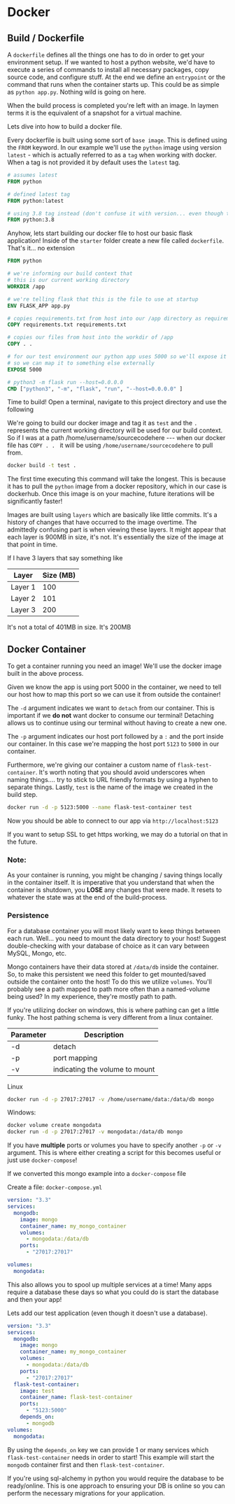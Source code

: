 # Docker

## Build / Dockerfile

A `dockerfile` defines all the things one has to do in order to get your environment setup. If we wanted to host a python website, we'd have to execute
a series of commands to install all necessary packages, copy source code, and configure stuff. At the end we define an `entrypoint` or the command that runs when the container
starts up. This could be as simple as `python app.py`. Nothing wild is going on here.

When the build process is completed you're left with an image. In laymen terms it is the equivalent of a snapshot for a virtual machine. 

Lets dive into how to build a docker file.

Every dockerfile is built using some sort of `base image`. This is defined using the `FROM` keyword. In our example we'll use the `python` image using version `latest` - which is
actually referred to as a `tag` when working with docker. When a tag is not provided it by default uses the `latest` tag.

```dockerfile
# assumes latest
FROM python

# defined latest tag
FROM python:latest

# using 3.8 tag instead (don't confuse it with version... even though that's technically how this is used) 
FROM python:3.8
```

Anyhow, lets start building our docker file to host our basic flask application! Inside of the `starter` folder create a new file called `dockerfile`. That's it... no extension

```dockerfile
FROM python

# we're informing our build context that 
# this is our current working directory
WORKDIR /app

# we're telling flask that this is the file to use at startup
ENV FLASK_APP app.py

# copies requirements.txt from host into our /app directory as requirements.txt
COPY requirements.txt requirements.txt

# copies our files from host into the workdir of /app
COPY . .

# for our test environment our python app uses 5000 so we'll expose it 
# so we can map it to something else externally
EXPOSE 5000

# python3 -m flask run --host=0.0.0.0
CMD ["python3", "-m", "flask", "run", "--host=0.0.0.0" ]
```

Time to build! Open a terminal, navigate to this project directory and use the following

We're going to build our docker image and tag it as `test` and the `.` represents the current working directory will be used for our build context.
So if I was at a path /home/username/sourcecodehere --- when our docker file has `COPY . . ` it will be using `/home/username/sourcecodehere` to pull from.

```bash
docker build -t test .
```

The first time executing this command will take the longest. This is because it has to pull the `python` image from a docker repository, which in our case is dockerhub. Once this 
image is on your machine, future iterations will be significantly faster!

Images are built using `layers` which are basically like little commits. It's a history of changes that have occurred to the image overtime. The admittedly confusing part is
when viewing these layers. It might appear that each layer is 900MB in size, it's not. It's essentially the size of the image at that point in time. 

If I have 3 layers that say something like

| Layer | Size (MB) |
| --- |-----------|
| Layer 1 | 100       |
| Layer 2 | 101       |
| Layer 3 | 200       |

It's not a total of 401MB in size. It's 200MB

## Docker Container

To get a container running you need an image! We'll use the docker image built in the above process. 

Given we know the app is using port 5000 in the container, we need to tell our host how to map this port so we can use it from outside the container!

The `-d` argument indicates we want to `detach` from our container. This is important if we **do not** want docker to consume our terminal! Detaching allows us to continue
using our terminal without having to create a new one. 

The `-p` argument indicates our host port followed by a `:` and the port inside our container. In this case we're mapping the host port `5123` to `5000` in our container.

Furthermore, we're giving our container a custom name of `flask-test-container`. It's worth noting that you should avoid underscores when naming things.... try to stick to URL friendly
formats by using a hyphen to separate things. Lastly, `test` is the name of the image we created in the build step.

```bash
docker run -d -p 5123:5000 --name flask-test-container test
```

Now you should be able to connect to our app via
`http://localhost:5123`

If you want to setup SSL to get https working, we may do a tutorial on that in the future.

### Note:
As your container is running, you might be changing / saving things locally in the container itself. It is imperative that you understand that when the container is shutdown,
you **LOSE** any changes that were made. It resets to whatever the state was at the end of the build-process. 

### Persistence
For a database container you will most likely want to keep things between each run. Well... you need to mount the data directory to your host! Suggest double-checking with your
database of choice as it can vary between MySQL, Mongo, etc.

Mongo containers have their data stored at `/data/db` inside the container. So, to make this persistent we need this folder to get mounted/saved outside the container
onto the host! To do this we utilize `volumes`. You'll probably see a path mapped to path more often than a named-volume being used? In my experience, they're mostly path to path.

If you're utilizing docker on windows, this is where pathing can get a little funky. The host pathing schema is very different from a linux container.  

| Parameter | Description |
| --- | --- |
| -d | detach |
| -p | port mapping |
| -v | indicating the volume to mount |

Linux
```bash
docker run -d -p 27017:27017 -v /home/username/data:/data/db mongo
```

Windows:
```bash
docker volume create mongodata
docker run -d -p 27017:27017 -v mongodata:/data/db mongo
```

If you have **multiple** ports or volumes you have to specify another `-p` or `-v` argument. This is where either creating a script for this becomes useful or just use `docker-compose`!

If we converted this mongo example into a `docker-compose` file

Create a file: `docker-compose.yml`
```yaml
version: "3.3"
services:
  mongodb:
    image: mongo
    container_name: my_mongo_container
    volumes:
      - mongodata:/data/db
    ports:
      - "27017:27017"

volumes:
  mongodata:
```

This also allows you to spool up multiple services at a time! Many apps require a database these days so what you could do is start the database and then your app!

Lets add our test application (even though it doesn't use a database).

```yaml
version: "3.3"
services:
  mongodb:
    image: mongo
    container_name: my_mongo_container
    volumes:
      - mongodata:/data/db
    ports:
      - "27017:27017"
  flask-test-container:
    image: test
    container_name: flask-test-container
    ports:
      - "5123:5000"
    depends_on:
      - mongodb
volumes:
  mongodata:
```

By using the `depends_on` key we can provide 1 or many services which `flask-test-container` needs in order to start! This example will start the `mongodb` container first
and then `flask-test-container`.

If you're using sql-alchemy in python you would require the database to be ready/online. This is one approach to ensuring your DB is online so you can perform the necessary migrations
for your application.
